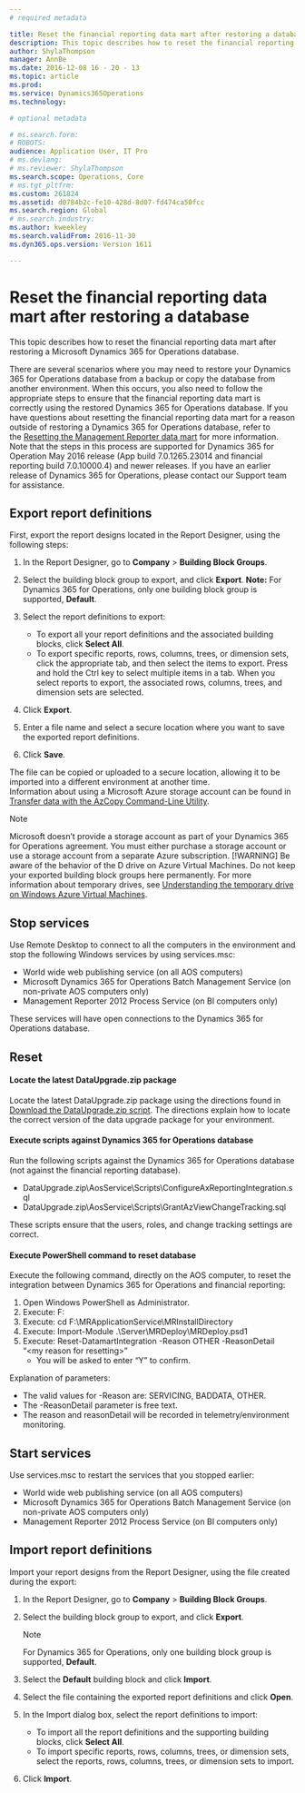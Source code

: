 ```yaml
---
# required metadata

title: Reset the financial reporting data mart after restoring a database
description: This topic describes how to reset the financial reporting data mart after restoring a Microsoft Dynamics 365 for Operations database. 
author: ShylaThompson
manager: AnnBe
ms.date: 2016-12-08 16 - 20 - 13
ms.topic: article
ms.prod: 
ms.service: Dynamics365Operations
ms.technology: 

# optional metadata

# ms.search.form: 
# ROBOTS: 
audience: Application User, IT Pro
# ms.devlang: 
# ms.reviewer: ShylaThompson
ms.search.scope: Operations, Core
# ms.tgt_pltfrm: 
ms.custom: 261824
ms.assetid: d0784b2c-fe10-428d-8d07-fd474ca50fcc
ms.search.region: Global
# ms.search.industry: 
ms.author: kweekley
ms.search.validFrom: 2016-11-30
ms.dyn365.ops.version: Version 1611

---
```


# Reset the financial reporting data mart after restoring a database

This topic describes how to reset the financial reporting data mart after restoring a Microsoft Dynamics 365 for Operations database. 

There are several scenarios where you may need to restore your Dynamics 365 for Operations database from a backup or copy the database from another environment. When this occurs, you also need to follow the appropriate steps to ensure that the financial reporting data mart is correctly using the restored Dynamics 365 for Operations database. If you have questions about resetting the financial reporting data mart for a reason outside of restoring a Dynamics 365 for Operations database, refer to the [Resetting the Management Reporter data mart](https://blogs.msdn.microsoft.com/dynamics_financial_reporting/2016/06/28/resetting-the-management-reporter-data-mart/) for more information. Note that the steps in this process are supported for Dynamics 365 for Operation May 2016 release (App build 7.0.1265.23014 and financial reporting build 7.0.10000.4) and newer releases. If you have an earlier release of Dynamics 365 for Operations, please contact our Support team for assistance.

## Export report definitions
First, export the report designs located in the Report Designer, using the following steps:

1.  In the Report Designer, go to **Company** &gt; **Building Block Groups**.
2.  Select the building block group to export, and click **Export**. **Note:** For Dynamics 365 for Operations, only one building block group is supported, **Default**.
3.  Select the report definitions to export:
    -   To export all your report definitions and the associated building blocks, click **Select All**.
    -   To export specific reports, rows, columns, trees, or dimension sets, click the appropriate tab, and then select the items to export. Press and hold the Ctrl key to select multiple items in a tab. When you select reports to export, the associated rows, columns, trees, and dimension sets are selected.

4.  Click **Export**.
5.  Enter a file name and select a secure location where you want to save the exported report definitions.
6.  Click **Save**.

The file can be copied or uploaded to a secure location, allowing it to be imported into a different environment at another time. Information about using a Microsoft Azure storage account can be found in [Transfer data with the AzCopy Command-Line Utility](https://docs.microsoft.com/en-gb/azure/storage/storage-use-azcopy). 
> [!NOTE]
> Microsoft doesn’t provide a storage account as part of your Dynamics 365 for Operations agreement. You must either purchase a storage account or use a storage account from a separate Azure subscription. 
> [!WARNING]
> Be aware of the behavior of the D drive on Azure Virtual Machines. Do not keep your exported building block groups here permanently. For more information about temporary drives, see [Understanding the temporary drive on Windows Azure Virtual Machines](https://blogs.msdn.microsoft.com/mast/2013/12/06/understanding-the-temporary-drive-on-windows-azure-virtual-machines/).

## Stop services
Use Remote Desktop to connect to all the computers in the environment and stop the following Windows services by using services.msc:

-   World wide web publishing service (on all AOS computers)
-   Microsoft Dynamics 365 for Operations Batch Management Service (on non-private AOS computers only)
-   Management Reporter 2012 Process Service (on BI computers only)

These services will have open connections to the Dynamics 365 for Operations database.

## Reset
#### Locate the latest DataUpgrade.zip package

Locate the latest DataUpgrade.zip package using the directions found in [Download the DataUpgrade.zip script](..\migration-upgrade\upgrade-data-to-latest-update.md). The directions explain how to locate the correct version of the data upgrade package for your environment.

#### Execute scripts against Dynamics 365 for Operations database

Run the following scripts against the Dynamics 365 for Operations database (not against the financial reporting database).

-   DataUpgrade.zip\\AosService\\Scripts\\ConfigureAxReportingIntegration.sql
-   DataUpgrade.zip\\AosService\\Scripts\\GrantAzViewChangeTracking.sql

These scripts ensure that the users, roles, and change tracking settings are correct.

#### Execute PowerShell command to reset database

Execute the following command, directly on the AOS computer, to reset the integration between Dynamics 365 for Operations and financial reporting:

1.  Open Windows PowerShell as Administrator.
2.  Execute: F:
3.  Execute: cd F:\\MRApplicationService\\MRInstallDirectory
4.  Execute: Import-Module .\\Server\\MRDeploy\\MRDeploy.psd1
5.  Execute: Reset-DatamartIntegration -Reason OTHER -ReasonDetail “&lt;my reason for resetting&gt;”
    -   You will be asked to enter “Y” to confirm.

Explanation of parameters:

-   The valid values for -Reason are: SERVICING, BADDATA, OTHER.
-   The -ReasonDetail parameter is free text.
-   The reason and reasonDetail will be recorded in telemetry/environment monitoring.

## Start services
Use services.msc to restart the services that you stopped earlier:

-   World wide web publishing service (on all AOS computers)
-   Microsoft Dynamics 365 for Operations Batch Management Service (on non-private AOS computers only)
-   Management Reporter 2012 Process Service (on BI computers only)

## Import report definitions
Import your report designs from the Report Designer, using the file created during the export:

1.  In the Report Designer, go to **Company** &gt; **Building Block Groups**.
2.  Select the building block group to export, and click **Export**. 
    > [!NOTE]
    > For Dynamics 365 for Operations, only one building block group is supported, **Default**.
3.  Select the **Default** building block and click **Import**.
4.  Select the file containing the exported report definitions and click **Open**.
5.  In the Import dialog box, select the report definitions to import:
    -   To import all the report definitions and the supporting building blocks, click **Select All**.
    -   To import specific reports, rows, columns, trees, or dimension sets, select the reports, rows, columns, trees, or dimension sets to import.

6.  Click **Import**.


